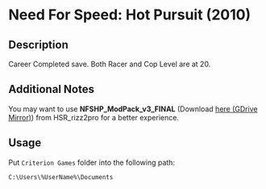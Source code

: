 # Need For Speed: Hot Pursuit (2010)

## Description

Career Completed save. Both Racer and Cop Level are at 20.

## Additional Notes

You may want to use **NFSHP_ModPack_v3_FINAL** (Download [here (GDrive Mirror)](https://drive.google.com/file/d/1cxgEsSWPlB8K1ODcyyqPq3zDedqi8lat/view?usp=sharing)) from HSR_rizz2pro for a better experience.

## Usage

Put `Criterion Games` folder into the following path:

```
C:\Users\%UserName%\Documents
```